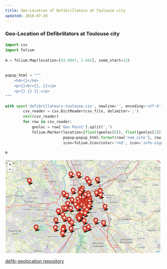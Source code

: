```yaml
---
title: Geo-Location of Defibrillators at Toulouse city
updated: 2019-07-28
---
```


### Geo-Location of Defibrillators at Toulouse city 

```python 
import csv
import folium

m = folium.Map(location=[43.6047, 1.442], zoom_start=12)
```

```python

popup_html = """
    <h4>{}</h4>
    <p>{}<br>{}, {}</p>
    <p>{} {} {}.</p>
"""
```

```python
with open('defibrillateurs-toulouse.csv', newline='', encoding='utf-8') as csv_file:
        csv_reader = csv.DictReader(csv_file, delimiter=';')
        next(csv_reader)
        for row in csv_reader:
            geoloc = row['Geo Point'].split(',')
            folium.Marker(location=[float(geoloc[0]), float(geoloc[1])], 
                          popup=popup_html.format(row['nom_site'], row['implantation'], row['adresse'], row['commune'], row['type_structure'], row['accessibilite'], row['pb_disponibilite_temporaire'] ), 
                          icon=folium.Icon(color='red', icon='info-sign')).add_to(m)

```

```python
m
```

<img src="/assets/defib.png" />

<a href="https://github.com/Sim4n6/defib-geolocation" target="_blank">defib-geolocation repository</a>